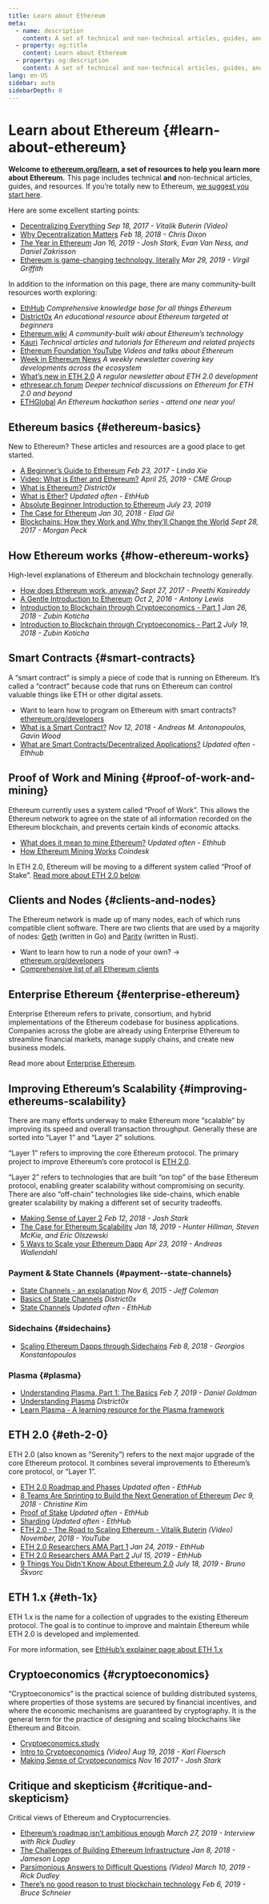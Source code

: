 ```yaml
---
title: Learn about Ethereum
meta:
  - name: description
    content: A set of technical and non-technical articles, guides, and resources to learn about Ethereum.
  - property: og:title
    content: Learn about Ethereum
  - property: og:description
    content: A set of technical and non-technical articles, guides, and resources to learn about Ethereum.
lang: en-US
sidebar: auto
sidebarDepth: 0
---
```


# Learn about Ethereum {#learn-about-ethereum}

**Welcome to [ethereum.org/learn](/learn/), a set of resources to help you learn more about Ethereum.** This page includes technical **and** non-technical articles, guides, and resources. If you’re totally new to Ethereum, [we suggest you start here](/beginners/).

Here are some excellent starting points:

- [Decentralizing Everything](https://www.youtube.com/watch?v=WSN5BaCzsbo&feature=youtu.be) *Sep 18, 2017 - Vitalik Buterin (Video)*
- [Why Decentralization Matters](https://medium.com/s/story/why-decentralization-matters-5e3f79f7638e) *Feb 18, 2018 - Chris Dixon*
- [The Year in Ethereum](https://medium.com/@jjmstark/the-year-in-ethereum-87a17d6f8276) *Jan 16, 2019 - Josh Stark, Evan Van Ness, and Daniel Zakrisson*
- [Ethereum is game-changing technology, literally](https://medium.com/@virgilgr/ethereum-is-game-changing-technology-literally-d67e01a01cf8) *Mar 29, 2019 - Virgil Griffith*

In addition to the information on this page, there are many community-built resources worth exploring:

- [EthHub](https://docs.ethhub.io) *Comprehensive knowledge base for all things Ethereum*
- [District0x]( https://education.district0x.io/general-topics/understanding-ethereum/) *An educational resource about Ethereum targeted at beginners*
- [Ethereum.wiki]( https://ethereum.wiki) *A community-built wiki about Ethereum’s technology*
- [Kauri](https://kauri.io) *Technical articles and tutorials for Ethereum and related projects*
- [Ethereum Foundation YouTube]( https://www.youtube.com/channel/UCNOfzGXD_C9YMYmnefmPH0g) *Videos and talks about Ethereum*
- [Week in Ethereum News](https://weekinethereumnews.com/) *A weekly newsletter covering key developments across the ecosystem*
- [What’s new in ETH 2.0](https://notes.ethereum.org/c/Sk8Zs--CQ) *A regular newsletter about ETH 2.0 development*
- [ethresear.ch forum](https://ethresear.ch/) *Deeper technical discussions on Ethereum for ETH 2.0 and beyond*
- [ETHGlobal](https://ethglobal.co) *An Ethereum hackathon series - attend one near you!*


## Ethereum basics {#ethereum-basics}

New to Ethereum? These articles and resources are a good place to get started.

- [A Beginner’s Guide to Ethereum](https://blog.coinbase.com/a-beginners-guide-to-ethereum-46dd486ceecf) *Feb 23, 2017 - Linda Xie*
- [Video: What is Ether and Ethereum?](https://www.youtube.com/watch?v=fjnovGRQrRE) *April 25, 2019 - CME Group*
- [What is Ethereum?](https://education.district0x.io/general-topics/understanding-ethereum/what-is-ethereum/) *District0x*
- [What is Ether?](https://docs.ethhub.io/ethereum-basics/what-is-ether/) *Updated often - EthHub*
- [Absolute Beginner Introduction to Ethereum](https://www.mewtopia.com/absolute-beginners-guide/) *July 23, 2019*
- [The Case for Ethereum](http://blog.eladgil.com/2018/01/the-case-for-ethereum.html) *Jan 30, 2018 - Elad Gil*
- [Blockchains: How they Work and Why they’ll Change the World](https://spectrum.ieee.org/computing/networks/blockchains-how-they-work-and-why-theyll-change-the-world) *Sept 28, 2017 - Morgan Peck*

## How Ethereum works {#how-ethereum-works}
High-level explanations of Ethereum and blockchain technology generally.
- [How does Ethereum work, anyway?](https://medium.com/@preethikasireddy/how-does-ethereum-work-anyway-22d1df506369) *Sept 27, 2017 - Preethi Kasireddy*
- [A Gentle Introduction to Ethereum](https://bitsonblocks.net/2016/10/02/gentle-introduction-ethereum/) *Oct 2, 2016 - Antony Lewis*
- [Introduction to Blockchain through Cryptoeconomics - Part 1](https://blockchainatberkeley.blog/introduction-to-blockchain-through-cryptoeconomics-part-1-bitcoin-369f245067f9) *Jan 26, 2018 - Zubin Koticha*
- [Introduction to Blockchain through Cryptoeconomics - Part 2](https://medium.com/mechanism-labs/introduction-to-bitcoin-through-cryptoeconomics-part-2-proof-of-work-and-nakamoto-consensus-1252f6a6c012) *July 19, 2018 - Zubin Koticha*


## Smart Contracts {#smart-contracts}

A “smart contract” is simply a piece of code that is running on Ethereum. It’s called a “contract” because code that runs on Ethereum can control valuable things like ETH or other digital assets.


- Want to learn how to program on Ethereum with smart contracts? [ethereum.org/developers](/developers/)
- [What is a Smart Contract?](https://github.com/ethereumbook/ethereumbook/blob/develop/07smart-contracts-solidity.asciidoc#what-is-a-smart-contract) *Nov 12, 2018 - Andreas M. Antonopoulos, Gavin Wood*
- [What are Smart Contracts/Decentralized Applications?](https://docs.ethhub.io/ethereum-basics/what-is-ethereum/#what-are-smart-contracts-and-decentralized-applications) *Updated often - Ethhub*

## Proof of Work and Mining {#proof-of-work-and-mining}

Ethereum currently uses a system called “Proof of Work”. This allows the Ethereum network to agree on the state of all information recorded on the Ethereum blockchain, and prevents certain kinds of economic attacks.


- [What does it mean to mine Ethereum?](https://docs.ethhub.io/using-ethereum/mining/) *Updated often - Ethhub*
- [How Ethereum Mining Works](https://www.coindesk.com/information/ethereum-mining-works) *Coindesk*

In ETH 2.0, Ethereum will be moving to a different system called “Proof of Stake”. [Read more about ETH 2.0 below](./#eth-2-0).

## Clients and Nodes {#clients-and-nodes}
The Ethereum network is made up of many nodes, each of which runs compatible client software. There are two clients that are used by a majority of nodes: [Geth](https://geth.ethereum.org/) (written in Go) and [Parity](https://www.parity.io/ethereum/) (written in Rust).

- Want to learn how to run a node of your own? → [ethereum.org/developers](/developers/#clients-running-your-own-node)
- [Comprehensive list of all Ethereum clients](https://github.com/ConsenSys/ethereum-developer-tools-list#ethereum-clients)

## Enterprise Ethereum {#enterprise-ethereum}

Enterprise Ethereum refers to private, consortium, and hybrid implementations of the Ethereum codebase for business applications. Companies across the globe are already using Enterprise Ethereum to streamline financial markets, manage supply chains, and create new business models.

Read more about [Enterprise Ethereum](/enterprise).


## Improving Ethereum’s Scalability {#improving-ethereums-scalability}

There are many efforts underway to make Ethereum more “scalable” by improving its speed and overall transaction throughput. Generally these are sorted into “Layer 1” and “Layer 2” solutions.

“Layer 1” refers to improving the core Ethereum protocol. The primary project to improve Ethereum’s core protocol is [ETH 2.0](./#eth-2-0).

“Layer 2” refers to technologies that are built “on top” of the base Ethereum protocol, enabling greater scalability without compromising on security. There are also “off-chain” technologies like side-chains, which enable greater scalability by making a different set of security tradeoffs.

- [Making Sense of Layer 2](https://medium.com/l4-media/making-sense-of-ethereums-layer-2-scaling-solutions-state-channels-plasma-and-truebit-22cb40dcc2f4) *Feb 12, 2018 - Josh Stark*
- [The Case for Ethereum Scalability](https://medium.com/connext/the-case-for-ethereum-scalability-d2a8035f880f) *Jan 18, 2019 - Hunter Hillman, Steven McKie, and Eric Olszewski*
- [5 Ways to Scale your Ethereum Dapp](https://kauri.io/article/7ccaaa2fe7f344d5bf53807cb5c01530) *Apr 23, 2019 - Andreas Wallendahl*


### Payment & State Channels {#payment--state-channels}
- [State Channels - an explanation](https://www.jeffcoleman.ca/state-channels/) *Nov 6, 2015 - Jeff Coleman*
- [Basics of State Channels](https://education.district0x.io/general-topics/understanding-ethereum/basics-state-channels/) *District0x*
- [State Channels](https://docs.ethhub.io/ethereum-roadmap/layer-2-scaling/state-channels/) *Updated often - EthHub*

### Sidechains {#sidechains}
- [Scaling Ethereum Dapps through Sidechains](https://medium.com/loom-network/dappchains-scaling-ethereum-dapps-through-sidechains-f99e51fff447) *Feb 8, 2018 - Georgios Konstantopoulos*

### Plasma {#plasma}
- [Understanding Plasma, Part 1: The Basics](https://www.theblockcrypto.com/2019/02/07/understanding-plasma-part-1-the-basics/) *Feb 7, 2019 - Daniel Goldman*
- [Understanding Plasma](https://education.district0x.io/general-topics/understanding-ethereum/understanding-plasma/) *District0x*
- [Learn Plasma - A learning resource for the Plasma framework](https://www.learnplasma.org/en/)


## ETH 2.0 {#eth-2-0}

ETH 2.0 (also known as “Serenity”) refers to the next major upgrade of the core Ethereum protocol. It combines several improvements to Ethereum’s core protocol, or “Layer 1”.

- [ETH 2.0 Roadmap and Phases](https://docs.ethhub.io/ethereum-roadmap/ethereum-2.0/eth-2.0-phases/) *Updated often - EthHub*
- [8 Teams Are Sprinting to Build the Next Generation of Ethereum](https://www.coindesk.com/next-gen-buidlers-the-8-teams-working-on-ethereum-2-0) *Dec 9, 2018 - Christine Kim*
- [Proof of Stake](https://docs.ethhub.io/ethereum-roadmap/ethereum-2.0/proof-of-stake/) *Updated often - EthHub*
- [Sharding](https://docs.ethhub.io/ethereum-roadmap/ethereum-2.0/sharding/) *Updated often - EthHub*
- [ETH 2.0 - The Road to Scaling Ethereum - Vitalik Buterin](https://youtu.be/kCVpDrlVesA) *(Video) November, 2018 - YouTube*
- [ETH 2.0 Researchers AMA Part 1](https://docs.ethhub.io/other/ethereum-2.0-ama/#part-1) *Jan 24, 2019 - EthHub*
- [ETH 2.0 Researchers AMA Part 2](https://docs.ethhub.io/other/ethereum-2.0-ama/#part-2) *Jul 15, 2019 - EthHub*
- [9 Things You Didn't Know About Ethereum 2.0](https://our.status.im/9-things-you-didnt-know-about-ethereum-2-0/) *July 18, 2019 - Bruno Škvorc*


## ETH 1.x {#eth-1x}

ETH 1.x is the name for a collection of upgrades to the existing Ethereum protocol. The goal is to continue to improve and maintain Ethereum while ETH 2.0 is developed and implemented.

For more information, see [EthHub’s explainer page about ETH 1.x](https://docs.ethhub.io/ethereum-roadmap/ethereum-1.x/)

## Cryptoeconomics {#cryptoeconomics}

“Cryptoeconomics” is the practical science of building distributed systems, where properties of those systems are secured by financial incentives, and where the economic mechanisms are guaranteed by cryptography. It is the general term for the practice of designing and scaling blockchains like Ethereum and Bitcoin.

- [Cryptoeconomics.study](https://cryptoeconomics.study/)
- [Intro to Cryptoeconomics](https://www.youtube.com/watch?v=F0FCI8GxO5I) *(Video) Aug 19, 2018 - Karl Floersch*
- [Making Sense of Cryptoeconomics](https://medium.com/l4-media/making-sense-of-cryptoeconomics-5edea77e4e8d) *Nov 16 2017 - Josh Stark*

## Critique and skepticism {#critique-and-skepticism}

Critical views of Ethereum and Cryptocurrencies.
- [Ethereum’s roadmap isn’t ambitious enough](https://decryptmedia.com/6136/vulcanize-rick-dudley-ethereum-roadmap-makerdao-polkadot) *March 27, 2019 - Interview with Rick Dudley*
- [The Challenges of Building Ethereum Infrastructure](https://medium.com/@lopp/the-challenges-of-building-ethereum-infrastructure-87e443e47a4b) *Jan 8, 2018 - Jameson Lopp*
- [Parsimonious Answers to Difficult Questions](https://www.youtube.com/watch?v=GOkSg0BuSdw&feature=youtu.be) *(Video) March 10, 2019 - Rick Dudley*
- [There’s no good reason to trust blockchain technology](https://www.wired.com/story/theres-no-good-reason-to-trust-blockchain-technology/) *Feb 6, 2019 - Bruce Schneier*
